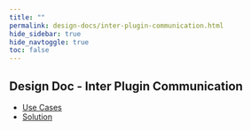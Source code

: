```yaml
---
title: ""
permalink: design-docs/inter-plugin-communication.html
hide_sidebar: true
hide_navtoggle: true
toc: false
---
```


## Design Doc - Inter Plugin Communication

* [Use Cases](/design-docs/inter-plugin-communication-use-cases.html)
* [Solution](/design-docs/inter-plugin-communication-solution-plugin-bundling.html)
